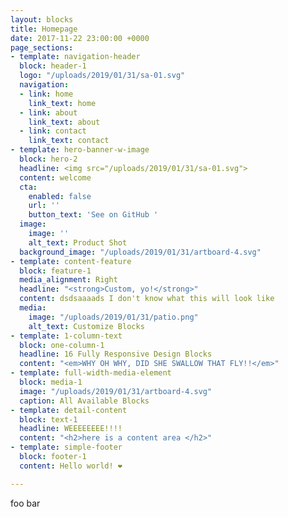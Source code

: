 ```yaml
---
layout: blocks
title: Homepage
date: 2017-11-22 23:00:00 +0000
page_sections:
- template: navigation-header
  block: header-1
  logo: "/uploads/2019/01/31/sa-01.svg"
  navigation:
  - link: home
    link_text: home
  - link: about
    link_text: about
  - link: contact
    link_text: contact
- template: hero-banner-w-image
  block: hero-2
  headline: <img src="/uploads/2019/01/31/sa-01.svg">
  content: welcome
  cta:
    enabled: false
    url: ''
    button_text: 'See on GitHub '
  image:
    image: ''
    alt_text: Product Shot
  background_image: "/uploads/2019/01/31/artboard-4.svg"
- template: content-feature
  block: feature-1
  media_alignment: Right
  headline: "<strong>Custom, yo!</strong>"
  content: dsdsaaaads I don't know what this will look like
  media:
    image: "/uploads/2019/01/31/patio.png"
    alt_text: Customize Blocks
- template: 1-column-text
  block: one-column-1
  headline: 16 Fully Responsive Design Blocks
  content: "<em>WHY OH WHY, DID SHE SWALLOW THAT FLY!!</em>"
- template: full-width-media-element
  block: media-1
  image: "/uploads/2019/01/31/artboard-4.svg"
  caption: All Available Blocks
- template: detail-content
  block: text-1
  headline: WEEEEEEEE!!!!
  content: "<h2>here is a content area </h2>"
- template: simple-footer
  block: footer-1
  content: Hello world! ❤︎

---
```

foo bar